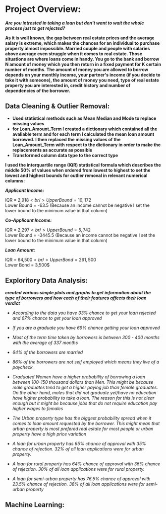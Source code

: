 # Project Overview:
***Are you intrested in taking a loan but don't want to wait the whole process just to get rejected?***

**As it is well known, the gap between real estate prices and the average salary is extreme, which makes the chances for an individual to purchase property almost impossible. Married couple and people with salaries above average even struggle when it comes to real estate. Those situations are where loans come in handy. You go to the bank and borrow N amount of money which you then return in a fixed payment for K certain number of months. The amount of money you are allowed to borrow depends on your monthly income, your partner's income (if you decide to take it with someone), the amount of money you need, type of real estate property you are interested in, credit history and number of dependencies of the borrower.**

## Data Cleaning & Outlier Removal:

* **Used statistical methods such as Mean Median and Mode to replace missing values** 
* **for Loan_Amount_Term I created a dictionary which contained all the avaliable term and for each term I calculated the mean loan amount borrowed. I then replaced the missing values of the Loan_Amount_Term with respect to the dictionary in order to make the replacements as accurate as possible**
* **Transformed column data type to the correct type**<br/>

**I used the interquartile range (IQR) statistical formula which describes the middle 50% of values when ordered from lowest to highest to set the lowest and highest bounds for outlier removal in relevant numerical columns:**

***Applicant Income:***

IQR = 2,918$<br/>
Upper Bound = 10,172$<br/>
Lower Bound = -63.5 (Because an income cannot be negative I set the lower bound to the minimum value in that column)

***Co-Applicant Income:***

IQR = 2,297$<br/>
Upper Bound = 5,742$<br/>
Lower Bound = -3445.5 (Because an income cannot be negative I set the lower bound to the minimum value in that column)

***Loan Amount:***

IQR = 64,500$<br/>
Upper Bond = 261,500$<br/>
Lower Bond = 3,500$

## Exploritory Data Analysis:
***created various simple plots and graphs to get information about the type of borrowers and how each of their features affects their loan verdict***

* *According to the data you have 33% chance to get your loan rejected and 67% chance to get your loan approved*

* *If you are a graduate you have 69% chance getting your loan approved*

* *Most of the term time taken by borrowers is between 300 - 400 months with the average of 337 months*

* *64% of the borrowers are married*

* *86% of the borrowers are not self employed which means they live of a paycheck*

* *Graduated Women have a higher probability of borrowing a loan between 100-150 thousand dollars than Men. This might be because male graduates tend to get a higher paying job than female graduates. On the other hand, males that did not graduate yet/have no education have higher probability to take a loan. The reason for this is not clear enough but it might be because jobs that do not require education pay higher wages to females*

* *The Urban property type has the biggest probability spread when it comes to loan amount requested by the borrower. This might mean that urban property is most prefered real estate for most people or urban property have a high price variation*

* *A loan for urban property has 65% chance of approval with 35% chance of rejection. 32% of all loan applications were for urban property.*

* *A loan for rural property has 64% chance of approval with 36% chance of rejection. 30% of all loan applications were for rural property.*

* *A loan for semi-urban property has 76.5% chance of approval with 23.5% chance of rejection. 38% of all loan applications were for semi-urban property*

## Machine Learning:













